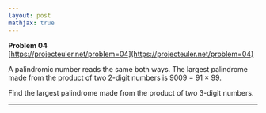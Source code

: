 ```yaml
---
layout: post
mathjax: true
---
```

**Problem 04**  
[https://projecteuler.net/problem=04](https://projecteuler.net/problem=04)


<p>A palindromic number reads the same both ways. The largest palindrome made from the product of two 2-digit numbers is 9009 = 91 × 99.</p>
<p>Find the largest palindrome made from the product of two 3-digit numbers.</p>

---
